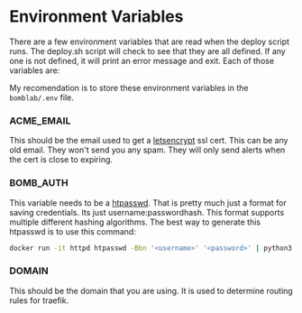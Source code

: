 # Environment Variables

There are a few environment variables that are read when the deploy script runs. 
The deploy.sh script will check to see that they are all defined. If any one is not
defined, it will print an error message and exit. Each of those variables are:

My recomendation is to store these environment variables in the `bomblab/.env` file.

### ACME_EMAIL
This should be the email used to get a [letsencrypt](https://letsencrypt.org/) ssl cert.
This can be any old email. They won't send you any spam. They will only send alerts when the 
cert is close to expiring.

### BOMB_AUTH
This variable needs to be a [htpasswd](https://en.wikipedia.org/wiki/.htpasswd). That is 
pretty much just a format for saving credentials. Its just username:passwordhash. This 
format supports multiple different hashing algorithms. The best way to generate this htpasswd
is to use this command:

```bash
docker run -it httpd htpasswd -Bbn '<username>' '<password>' | python3 -c 'print(input().strip())'
```

### DOMAIN
This should be the domain that you are using. It is used to determine routing rules for traefik.
